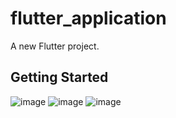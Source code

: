 # flutter_application

A new Flutter project.

## Getting Started

![image](https://github.com/yamaniyuda/flutter_application/assets/75477248/a279730a-07fb-459f-9f98-c0b80931d54c)
![image](https://github.com/yamaniyuda/flutter_application/assets/75477248/8515a5d6-7444-41e2-9f0f-5e913208be8e)
![image](https://github.com/yamaniyuda/flutter_application/assets/75477248/97f913b3-07d8-4f1a-902a-1e366a8bdf38)
